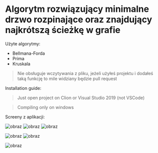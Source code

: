 # Algorytm rozwiązujący minimalne drzwo rozpinające oraz znajdujący najkrótszą ścieżkę w grafie

Użyte algorytmy:

- Bellmana-Forda
- Prima
- Kruskala

> Nie obsługuje wczytywania z pliku, jeżeli użyłeś projektu i dodałeś taką funkcję to mile widziany będzie pull request

Installation guide:

> Just open project on Clion or Visual Studio 2019 (not VSCode)

> Compiling only on windows

Screeny z aplikacji:

![obraz](https://github.com/craksys/Projekt-SDiZO2/assets/53128417/ebf4714d-03b9-469e-b3af-50b2506a96c6)
![obraz](https://github.com/craksys/Projekt-SDiZO2/assets/53128417/38bec469-bdaf-408d-9bb0-3bc4b9946ad3)
![obraz](https://github.com/craksys/Projekt-SDiZO2/assets/53128417/f4704e6c-f602-4ed0-8c26-272c264aae40)

![obraz](https://github.com/craksys/Projekt-SDiZO2/assets/53128417/367afd69-7674-4f0f-9a8c-6325b100c0df)
![obraz](https://github.com/craksys/Projekt-SDiZO2/assets/53128417/09db118a-825a-4b99-9444-47744dbd47ae)

![obraz](https://github.com/craksys/Projekt-SDiZO2/assets/53128417/0d68fa3a-e1e6-4be1-978f-26cea73930c4)




